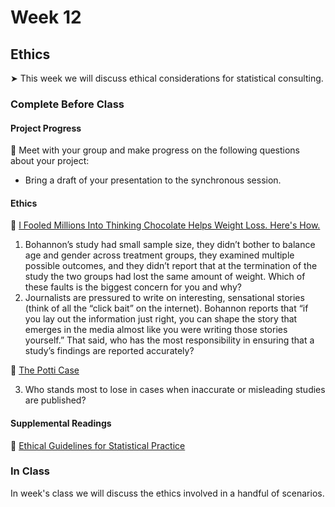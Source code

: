 # Week 12

##  Ethics

&#x27A4; This week we will discuss ethical considerations for statistical consulting.

### Complete Before Class

#### Project Progress

👥 Meet with your group and make progress on the following questions about your project:

* Bring a draft of your presentation to the synchronous session.

#### Ethics

📖 [I Fooled Millions Into Thinking Chocolate Helps Weight Loss. Here's How.](https://gizmodo.com/i-fooled-millions-into-thinking-chocolate-helps-weight-1707251800)<br />  

1. Bohannon’s study had small sample size, they didn’t bother to balance age and gender across treatment groups, they examined multiple possible outcomes, and they didn’t report that at the termination of the study the two groups had lost the same amount of weight. Which of these faults is the biggest concern for you and why?
2. Journalists are pressured to write on interesting, sensational stories (think of all the “click bait” on the internet). Bohannon reports that “if you lay out the information just right, you can shape the story that emerges in the media almost like you were writing those stories yourself.” That said, who has the most responsibility in ensuring that a study’s findings are reported accurately?

🎥 [The Potti Case](https://www.youtube.com/watch?v=W5sZTNPMQRM)

3. Who stands most to lose in cases when inaccurate or misleading studies are published?

#### Supplemental Readings

📖 [Ethical Guidelines for Statistical Practice](https://www.amstat.org/your-career/ethical-guidelines-for-statistical-practice)

### In Class

In week's class we will discuss the ethics involved in a handful of scenarios.

